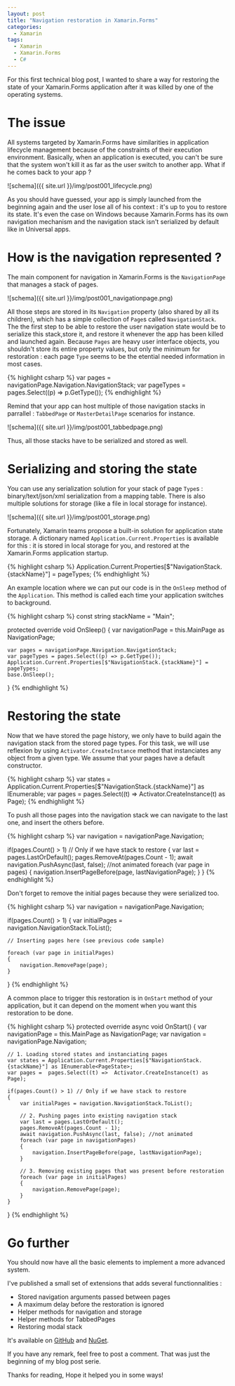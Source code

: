```yaml
---
layout: post
title: "Navigation restoration in Xamarin.Forms"
categories:
  - Xamarin
tags:
  - Xamarin
  - Xamarin.Forms
  - C#
---
```


For this first technical blog post, I wanted to share a way for restoring the state of your Xamarin.Forms application after it was killed by one of the operating systems.

# The issue

All systems targeted by Xamarin.Forms have similarities in application lifecycle management because of the constraints of their execution environment. Basically, when an application is executed, you can't be sure that the system won't kill it as far as the user switch to another app. What if he comes back to your app ?

![schema]({{ site.url }}/img/post001_lifecycle.png)

As you should have guessed, your app is simply launched from the beginning again and the user lose all of his context : it's up to you to restore its state. It's even the case on Windows because Xamarin.Forms has its own navigation mechanism and the navigation stack isn't serialized by default like in Universal apps.

# How is the navigation represented ?

The main component for navigation in Xamarin.Forms is the `NavigationPage` that manages a stack of pages. 

![schema]({{ site.url }}/img/post001_navigationpage.png)

All those steps are stored in its `Navigation` property (also shared by all its children), which has a simple collection of `Page`s called `NavigationStack`. The the first step to be able to restore the user navigation state would be to serialize this stack,store it, and restore it whenever the app has been killed and launched again. Because `Pages` are heavy user interface objects, you shouldn't store its entire property values, but only the minimum for restoration : each page `Type` seems to be the etential needed information in most cases.

{% highlight csharp %}
var pages = navigationPage.Navigation.NavigationStack;
var pageTypes = pages.Select((p) => p.GetType());
{% endhighlight %}

Remind that your app can host multiple of those navigation stacks in parrallel : `TabbedPage` or `MasterDetailPage` scenarios for instance.

![schema]({{ site.url }}/img/post001_tabbedpage.png)

Thus, all those stacks have to be serialized and stored as well.

# Serializing and storing the state

You can use any serialization solution for your stack of page `Type`s : binary/text/json/xml serialization from a mapping table. There is also multiple solutions for storage (like a file in local storage for instance).

![schema]({{ site.url }}/img/post001_storage.png)

Fortunately, Xamarin teams propose a built-in solution for application state storage. A dictionary named `Application.Current.Properties` is available for this : it is stored in local storage for you, and restored at the Xamarin.Forms application startup.

{% highlight csharp %}
Application.Current.Properties[$"NavigationStack.{stackName}"] = pageTypes;
{% endhighlight %}

An example location where we can put our code is in the `OnSleep` method of the `Application`. This method is called each time your application switches to background.

{% highlight csharp %}
const string stackName = "Main";

protected override void OnSleep()
{
    var navigationPage = this.MainPage as NavigationPage;
    
    var pages = navigationPage.Navigation.NavigationStack;
    var pageTypes = pages.Select((p) => p.GetType());
    Application.Current.Properties[$"NavigationStack.{stackName}"] = pageTypes;
    base.OnSleep();
}
{% endhighlight %}

# Restoring the state

Now that we have stored the page history, we only have to build again the navigation stack from the stored page types. For this task, we will use reflexion by using `Activator.CreateInstance` method that instanciates any object from a given type. We assume that your pages have a default constructor.

{% highlight csharp %}
var states = Application.Current.Properties[$"NavigationStack.{stackName}"] as IEnumerable<PageState>;
var pages =  pages.Select((t) =>  Activator.CreateInstance(t) as Page);
{% endhighlight %}

To push all those pages into the navigation stack we can navigate to the last one, and insert the others before.

{% highlight csharp %}
var navigation = navigationPage.Navigation;

if(pages.Count() > 1) // Only if we have stack to restore
{
    var last = pages.LastOrDefault();
    pages.RemoveAt(pages.Count - 1);
    await navigation.PushAsync(last, false); //not animated
    foreach (var page in pages)
    {
        navigation.InsertPageBefore(page, lastNavigationPage);
    }
}
{% endhighlight %}

Don't forget to remove the initial pages because they were serialized too.

{% highlight csharp %}
var navigation = navigationPage.Navigation;

if(pages.Count() > 1)
{
    var initialPages = navigation.NavigationStack.ToList();

    // Inserting pages here (see previous code sample)
    
    foreach (var page in initialPages)
    {
        navigation.RemovePage(page);
    }
}
{% endhighlight %}

A common place to trigger this restoration is in `OnStart` method of your application, but it can depend on the moment when you want this restoration to be done.

{% highlight csharp %}
protected override async void OnStart()
{
    var navigationPage = this.MainPage as NavigationPage;
    var navigation = navigationPage.Navigation;

    // 1. Loading stored states and instanciating pages
    var states = Application.Current.Properties[$"NavigationStack.{stackName}"] as IEnumerable<PageState>;
    var pages =  pages.Select((t) =>  Activator.CreateInstance(t) as Page);

    if(pages.Count() > 1) // Only if we have stack to restore
    {
        var initialPages = navigation.NavigationStack.ToList();
    
        // 2. Pushing pages into existing navigation stack
        var last = pages.LastOrDefault();
        pages.RemoveAt(pages.Count - 1);
        await navigation.PushAsync(last, false); //not animated
        foreach (var page in navigationPages)
        {
            navigation.InsertPageBefore(page, lastNavigationPage);
        }
    
        // 3. Removing existing pages that was present before restoration
        foreach (var page in initialPages)
        {
            navigation.RemovePage(page);
        }
    }
}
{% endhighlight %}

# Go further

You should now have all the basic elements to implement a more advanced system. 

I've published a small set of extensions that adds several functionnalities :

* Stored navigation arguments passed between pages
* A maximum delay before the restoration is ignored
* Helper methods for navigation and storage
* Helper methods for TabbedPages
* Restoring modal stack

It's available on [GitHub](https://github.com/aloisdeniel/Xam.Forms.NavigationExtensions) and [NuGet](https://www.nuget.org/packages/Xam.Forms.NavigationExtensions/).

If you have any remark, feel free to post a comment. That was just the beginning of my blog post serie.

Thanks for reading, Hope it helped you in some ways!